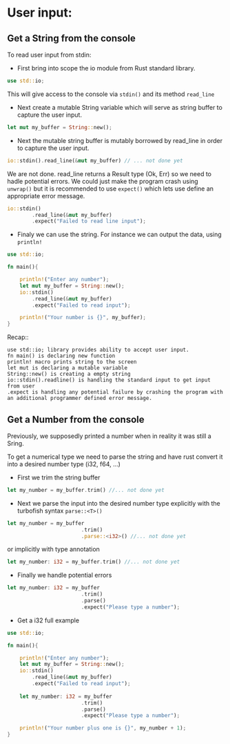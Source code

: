 # User input:

## Get a String from the console

To read user input from stdin:
- First bring into scope the io module from Rust standard library.  

```rust
use std::io;
```

This will give access to the console via `stdin()` and its method `read_line`

- Next create a mutable String variable which will serve as string buffer to capture the user input.

```rust 
let mut my_buffer = String::new();
```

- Next the mutable string buffer is mutably borrowed by read_line in order to capture the user input.

 ```rust
io::stdin().read_line(&mut my_buffer) // ... not done yet
```

We are not done. read_line returns a Result type (Ok, Err) so we need to hadle potential errors. We could just make the program crash using `unwrap()` but it is recommended to use `expect()` which lets use define an appropriate error message.

```rust
io::stdin()
        .read_line(&mut my_buffer)
        .expect("Failed to read line input");
```

- Finaly we can use the string. For instance we can output the data, using `println!`


```rust
use std::io;

fn main(){

    println!("Enter any number");
    let mut my_buffer = String::new();
    io::stdin()
        .read_line(&mut my_buffer)
        .expect("Failed to read input");

    println!("Your number is {}", my_buffer);
}
```

Recap::  
    
    use std::io; library provides ability to accept user input.
    fn main() is declaring new function
    println! macro prints string to the screen
    let mut is declaring a mutable variable
    String::new() is creating a empty string
    io::stdin().readline() is handling the standard input to get input from user
    .expect is handling any potential failure by crashing the program with an additional programmer defined error message.


## Get a Number from the console

Previously, we supposedly printed a number when in reality it was still a Sring. 

To get a numerical type we need to parse the string and have rust convert it into a desired number type (i32, f64, ...)

- First we trim the string buffer

```rust
let my_number = my_buffer.trim() //... not done yet
```

- Next we parse the input into the desired number type
explicitly with the turbofish syntax `parse::<T>()`

```rust
let my_number = my_buffer
                        .trim() 
                        .parse::<i32>() //... not done yet
```

or implicitly with type annotation

```rust
let my_number: i32 = my_buffer.trim() //... not done yet
```

- Finally we handle potential errors 

```rust
let my_number: i32 = my_buffer
                        .trim() 
                        .parse()
                        .expect("Please type a number");
```


- Get a i32 full example

```rust
use std::io;

fn main(){

    println!("Enter any number");
    let mut my_buffer = String::new();
    io::stdin()
        .read_line(&mut my_buffer)
        .expect("Failed to read input");
    
    let my_number: i32 = my_buffer
                        .trim() 
                        .parse()
                        .expect("Please type a number");

    println!("Your number plus one is {}", my_number + 1);
}
```


